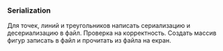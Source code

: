 ### Serialization
Для точек, линий и треугольников написать сериализацию и десериализацию в 
файл. Проверка на корректность. Создать массив фигур записать в файл и 
прочитать из файла на екран.